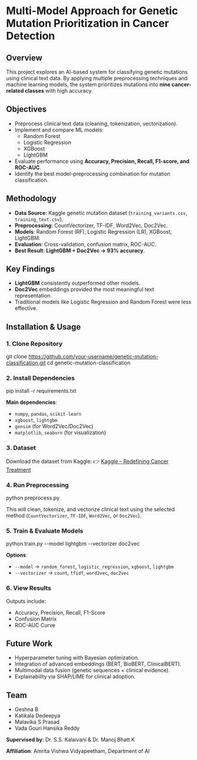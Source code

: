 # Multi-Model Approach for Genetic Mutation Prioritization in Cancer Detection  

## Overview  
This project explores an AI-based system for classifying genetic mutations using clinical text data. By applying multiple preprocessing techniques and machine learning models, the system prioritizes mutations into **nine cancer-related classes** with high accuracy.  



## Objectives  
- Preprocess clinical text data (cleaning, tokenization, vectorization).  
- Implement and compare ML models:  
  - Random Forest  
  - Logistic Regression  
  - XGBoost  
  - LightGBM  
- Evaluate performance using **Accuracy, Precision, Recall, F1-score, and ROC-AUC**.  
- Identify the best model-preprocessing combination for mutation classification.  



## Methodology  
- **Data Source**: Kaggle genetic mutation dataset (`training_variants.csv`, `training_text.csv`).  
- **Preprocessing**: CountVectorizer, TF-IDF, Word2Vec, Doc2Vec.  
- **Models**: Random Forest (RF), Logistic Regression (LR), XGBoost, LightGBM.  
- **Evaluation**: Cross-validation, confusion matrix, ROC-AUC.  
- **Best Result**: **LightGBM + Doc2Vec → 93% accuracy**.  



## Key Findings  
- **LightGBM** consistently outperformed other models.  
- **Doc2Vec** embeddings provided the most meaningful text representation.  
- Traditional models like Logistic Regression and Random Forest were less effective.  



## Installation & Usage  

### 1. Clone Repository  

git clone https://github.com/your-username/genetic-mutation-classification.git
cd genetic-mutation-classification


### 2. Install Dependencies


pip install -r requirements.txt


**Main dependencies**:

* `numpy`, `pandas`, `scikit-learn`
* `xgboost`, `lightgbm`
* `gensim` (for Word2Vec/Doc2Vec)
* `matplotlib`, `seaborn` (for visualization)

### 3. Dataset

Download the dataset from Kaggle:
👉 [Kaggle – Redefining Cancer Treatment](https://www.kaggle.com/c/msk-redefining-cancer-treatment/data)

### 4. Run Preprocessing


python preprocess.py


This will clean, tokenize, and vectorize clinical text using the selected method (`CountVectorizer`, `TF-IDF`, `Word2Vec`, or `Doc2Vec`).

### 5. Train & Evaluate Models


python train.py --model lightgbm --vectorizer doc2vec


**Options**:

* `--model` → `random_forest`, `logistic_regression`, `xgboost`, `lightgbm`
* `--vectorizer` → `count`, `tfidf`, `word2vec`, `doc2vec`

### 6. View Results

Outputs include:

* Accuracy, Precision, Recall, F1-Score
* Confusion Matrix
* ROC-AUC Curve



## Future Work

* Hyperparameter tuning with Bayesian optimization.
* Integration of advanced embeddings (BERT, BioBERT, ClinicalBERT).
* Multimodal data fusion (genetic sequences + clinical evidence).
* Explainability via SHAP/LIME for clinical adoption.



## Team
* Geshna B
*  Katikala Dedeepya
* Malavika S Prasad
* Vada Gouri Hansika Reddy



**Supervised by**: Dr. S.S. Kalaivani & Dr. Manoj Bhatt K

**Affiliation**: Amrita Vishwa Vidyapeetham, Department of AI
